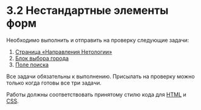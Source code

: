 # 3.2 Нестандартные элементы форм

Необходимо выполнить и отправить на проверку следующие задачи:

1. [Страница «Направления Нетологии»](./courses/)
2. [Блок выбора города](./city-select/)
3. [Поле поиска](./search-field/)

Все задачи обязательны к выполнению. Присылать на проверку можно только когда готовы все три задачи.

Работы должны соответствовать принятому стилю кода для [HTML](https://github.com/netology-code/codestyle/tree/master/html) и [CSS](https://github.com/netology-code/codestyle/tree/master/css).
